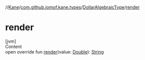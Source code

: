 //[Kane](../../index.md)/[com.github.jomof.kane.types](../index.md)/[DollarAlgebraicType](index.md)/[render](render.md)



# render  
[jvm]  
Content  
open override fun [render](render.md)(value: [Double](https://kotlinlang.org/api/latest/jvm/stdlib/kotlin/-double/index.html)): [String](https://kotlinlang.org/api/latest/jvm/stdlib/kotlin/-string/index.html)  



